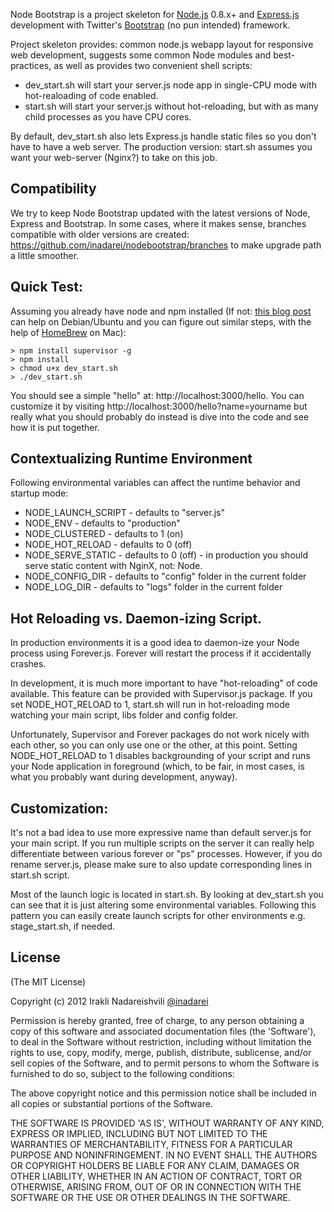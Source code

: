 Node Bootstrap is a project skeleton for [Node.js](http://nodejs.org/) 0.8.x+ and [Express.js](http://expressjs.com)
development with Twitter's [Bootstrap](http://twitter.github.com/bootstrap/) (no pun intended) framework.

Project skeleton provides: common node.js webapp layout for responsive web development, suggests some common Node
modules and best-practices, as well as provides two convenient shell scripts:

* dev_start.sh will start your server.js node app in single-CPU mode with hot-realoading of code enabled.
* start.sh will start your server.js without hot-reloading, but with as many child processes as you have CPU cores.

By default, dev_start.sh also lets Express.js handle static files so you don't have to have a web server. The production
version: start.sh assumes you want your web-server (Nginx?) to take on this job.

## Compatibility

We try to keep Node Bootstrap updated with the latest versions of Node, Express and Bootstrap. In some cases, where it
makes sense, branches compatible with older versions are created: https://github.com/inadarei/nodebootstrap/branches to
make upgrade path a little smoother.

## Quick Test:

Assuming you already have node and npm installed (If not: 
[this blog post](http://freshblurbs.com/install-node-js-and-express-js-nginx-debian-lenny) can help on Debian/Ubuntu
and you can figure out similar steps, with the help of [HomeBrew](http://mxcl.github.com/homebrew/) on Mac):

    > npm install supervisor -g
    > npm install
    > chmod u+x dev_start.sh
    > ./dev_start.sh

You should see a simple "hello" at: http://localhost:3000/hello.
You can customize it by visiting http://localhost:3000/hello?name=yourname but really what you should probably do
instead is dive into the code and see how it is put together.

## Contextualizing Runtime Environment

Following environmental variables can affect the runtime behavior and startup mode:

* NODE_LAUNCH_SCRIPT - defaults to "server.js"
* NODE_ENV - defaults to "production"
* NODE_CLUSTERED - defaults to 1 (on)
* NODE_HOT_RELOAD - defaults to 0 (off)
* NODE_SERVE_STATIC - defaults to 0 (off) - in production you should serve static content with NginX, not: Node.
* NODE_CONFIG_DIR - defaults to "config" folder in the current folder
* NODE_LOG_DIR - defaults to "logs" folder in the current folder

## Hot Reloading vs. Daemon-izing Script.

In production environments it is a good idea to daemon-ize your Node process using Forever.js. Forever will restart
the process if it accidentally crashes.

In development, it is much more important to have "hot-reloading" of code available. This feature can be provided
with Supervisor.js package. If you set NODE_HOT_RELOAD to 1, start.sh will run in hot-reloading mode watching your
main script, libs folder and config folder.

Unfortunately, Supervisor and Forever packages do not work nicely with each other, so you can only use one
or the other, at this point. Setting NODE_HOT_RELOAD to 1 disables backgrounding of your script and runs your Node
application in foreground (which, to be fair, in most cases, is what you probably want during development, anyway).


## Customization:

It's not a bad idea to use more expressive name than default server.js for your main script. If you run multiple 
scripts on the server it can really help differentiate between various forever or "ps" processes. However, if you
do rename server.js, please make sure to also update corresponding lines in start.sh script.

Most of the launch logic is located in start.sh. By looking at dev_start.sh you can see that it is just altering
some environmental variables. Following this pattern you can easily create launch scripts for other environments
e.g. stage_start.sh, if needed.

## License

(The MIT License)

Copyright (c) 2012 Irakli Nadareishvili [@inadarei](http://twitter.com/inadarei)

Permission is hereby granted, free of charge, to any person obtaining
a copy of this software and associated documentation files (the
'Software'), to deal in the Software without restriction, including
without limitation the rights to use, copy, modify, merge, publish,
distribute, sublicense, and/or sell copies of the Software, and to
permit persons to whom the Software is furnished to do so, subject to
the following conditions:

The above copyright notice and this permission notice shall be
included in all copies or substantial portions of the Software.

THE SOFTWARE IS PROVIDED 'AS IS', WITHOUT WARRANTY OF ANY KIND,
EXPRESS OR IMPLIED, INCLUDING BUT NOT LIMITED TO THE WARRANTIES OF
MERCHANTABILITY, FITNESS FOR A PARTICULAR PURPOSE AND NONINFRINGEMENT.
IN NO EVENT SHALL THE AUTHORS OR COPYRIGHT HOLDERS BE LIABLE FOR ANY
CLAIM, DAMAGES OR OTHER LIABILITY, WHETHER IN AN ACTION OF CONTRACT,
TORT OR OTHERWISE, ARISING FROM, OUT OF OR IN CONNECTION WITH THE
SOFTWARE OR THE USE OR OTHER DEALINGS IN THE SOFTWARE.
